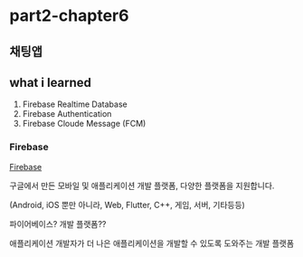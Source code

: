 # part2-chapter6

## 채팅앱
## what i learned
1. Firebase Realtime Database
2. Firebase Authentication
3. Firebase Cloude Message (FCM)


### Firebase

[Firebase](https://firebase.google.com/)

구글에서 만든 모바일 및 애플리케이션 개발 플랫폼, 다양한 플랫폼을 지원합니다. 

(Android, iOS 뿐만 아니라, Web, Flutter, C++, 게임, 서버, 기타등등)

파이어베이스? 개발 플랫폼??

애플리케이션 개발자가 더 나은 애플리케이션을 개발할 수 있도록 도와주는 개발 플랫폼

